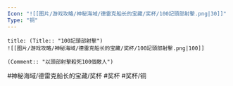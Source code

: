 ```yaml
---
Icon: "![[图片/游戏攻略/神秘海域/德雷克船长的宝藏/奖杯/100記頭部射擊.png|30]]"
Type: "铜"
---
```

```ad-common-bronze-trophy
title: (Title:: "100記頭部射擊")
![[图片/游戏攻略/神秘海域/德雷克船长的宝藏/奖杯/100記頭部射擊.png|100]]

(Comment:: "以頭部射擊殺死100個敵人")
```

#神秘海域/德雷克船长的宝藏/奖杯 #奖杯 #奖杯/铜

